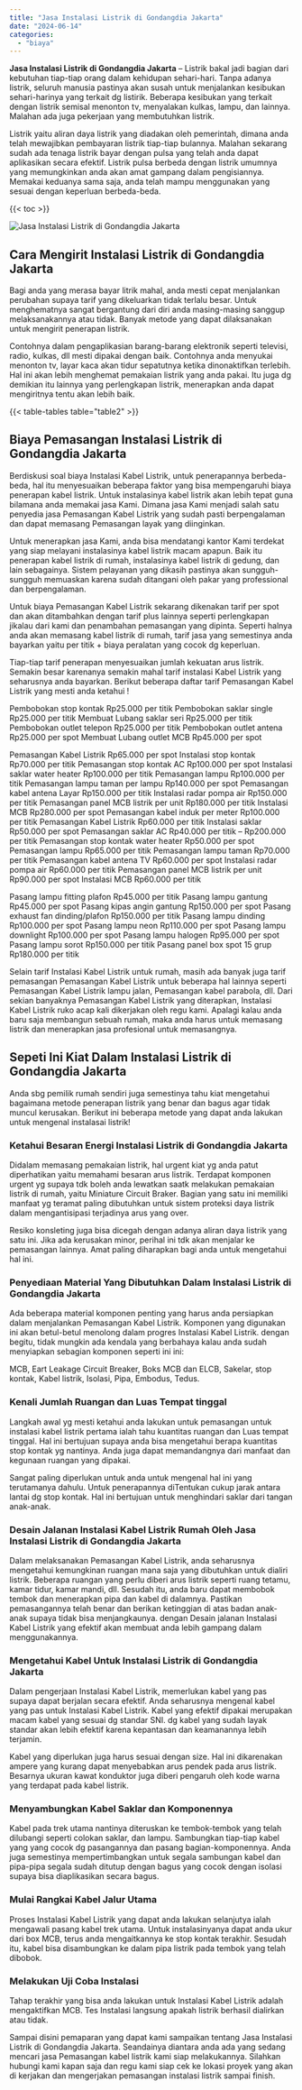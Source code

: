 ```yaml
---
title: "Jasa Instalasi Listrik di Gondangdia Jakarta"
date: "2024-06-14"
categories: 
  - "biaya"
---
```


**Jasa Instalasi Listrik di Gondangdia Jakarta** – Listrik bakal jadi bagian dari kebutuhan tiap-tiap orang dalam kehidupan sehari-hari. Tanpa adanya listrik, seluruh manusia pastinya akan susah untuk menjalankan kesibukan sehari-harinya yang terkait dg listirik. Beberapa kesibukan yang terkait dengan listrik semisal menonton tv, menyalakan kulkas, lampu, dan lainnya. Malahan ada juga pekerjaan yang membutuhkan listrik.

Listrik yaitu aliran daya listrik yang diadakan oleh pemerintah, dimana anda telah mewajibkan pembayaran listrik tiap-tiap bulannya. Malahan sekarang sudah ada tenaga listrik bayar dengan pulsa yang telah anda dapat aplikasikan secara efektif. Listrik pulsa berbeda dengan listrik umumnya yang memungkinkan anda akan amat gampang dalam pengisiannya. Memakai keduanya sama saja, anda telah mampu menggunakan yang sesuai dengan keperluan berbeda-beda.

{{< toc >}}

![Jasa Instalasi Listrik di Gondangdia Jakarta](/images/instalasi-listrik-murah04.png)

## Cara Mengirit Instalasi Listrik di Gondangdia Jakarta

Bagi anda yang merasa bayar litrik mahal, anda mesti cepat menjalankan perubahan supaya tarif yang dikeluarkan tidak terlalu besar. Untuk menghematnya sangat bergantung dari diri anda masing-masing sanggup melaksanakannya atau tidak. Banyak metode yang dapat dilaksanakan untuk mengirit penerapan listrik.

Contohnya dalam pengaplikasian barang-barang elektronik seperti televisi, radio, kulkas, dll mesti dipakai dengan baik. Contohnya anda menyukai menonton tv, layar kaca akan tidur sepatutnya ketika dinonaktifkan terlebih. Hal ini akan lebih menghemat pemakaian listrik yang anda pakai. Itu juga dg demikian itu lainnya yang perlengkapan listrik, menerapkan anda dapat mengiritnya tentu akan lebih baik.

{{< table-tables table="table2" >}}

## Biaya Pemasangan Instalasi Listrik di Gondangdia Jakarta

Berdiskusi soal biaya Instalasi Kabel Listrik, untuk penerapannya berbeda-beda, hal itu menyesuaikan beberapa faktor yang bisa mempengaruhi biaya penerapan kabel listrik. Untuk instalasinya kabel listrik akan lebih tepat guna bilamana anda memakai jasa Kami. Dimana jasa Kami menjadi salah satu penyedia jasa Pemasangan Kabel Listrik yang sudah pasti berpengalaman dan dapat memasang Pemasangan layak yang diinginkan.

Untuk menerapkan jasa Kami, anda bisa mendatangi kantor Kami terdekat yang siap melayani instalasinya kabel listrik macam apapun. Baik itu penerapan kabel listrik di rumah, instalasinya kabel listrik di gedung, dan lain sebagainya. Sistem pelayanan yang dikasih pastinya akan sungguh-sungguh memuaskan karena sudah ditangani oleh pakar yang professional dan berpengalaman.

Untuk biaya Pemasangan Kabel Listrik sekarang dikenakan tarif per spot dan akan ditambahkan dengan tarif plus lainnya seperti perlengkapan jikalau dari kami dan penambahan pemasangan yang dipinta. Seperti halnya anda akan memasang kabel listrik di rumah, tarif jasa yang semestinya anda bayarkan yaitu per titik + biaya peralatan yang cocok dg keperluan.

Tiap-tiap tarif penerapan menyesuaikan jumlah kekuatan arus listrik. Semakin besar karenanya semakin mahal tarif instalasi Kabel Listrik yang seharusnya anda bayarkan. Berikut beberapa daftar tarif Pemasangan Kabel Listrik yang mesti anda ketahui !

Pembobokan stop kontak Rp25.000 per titik Pembobokan saklar single Rp25.000 per titik Membuat Lubang saklar seri Rp25.000 per titik Pembobokan outlet telepon Rp25.000 per titik Pembobokan outlet antena Rp25.000 per spot Membuat Lubang outlet MCB Rp45.000 per spot

Pemasangan Kabel Listrik Rp65.000 per spot Instalasi stop kontak Rp70.000 per titik Pemasangan stop kontak AC Rp100.000 per spot Instalasi saklar water heater Rp100.000 per titik Pemasangan lampu Rp100.000 per titik Pemasangan lampu taman per lampu Rp140.000 per spot Pemasangan kabel antena Layar Rp150.000 per titik Instalasi radar pompa air Rp150.000 per titik Pemasangan panel MCB listrik per unit Rp180.000 per titik Instalasi MCB Rp280.000 per spot Pemasangan kabel induk per meter Rp100.000 per titik Pemasangan Kabel Listrik Rp60.000 per titik Instalasi saklar Rp50.000 per spot Pemasangan saklar AC Rp40.000 per titik – Rp200.000 per titik Pemasangan stop kontak water heater Rp50.000 per spot Pemasangan lampu Rp65.000 per titik Pemasangan lampu taman Rp70.000 per titik Pemasangan kabel antena TV Rp60.000 per spot Instalasi radar pompa air Rp60.000 per titik Pemasangan panel MCB listrik per unit Rp90.000 per spot Instalasi MCB Rp60.000 per titik

Pasang lampu fitting plafon Rp45.000 per titik Pasang lampu gantung Rp45.000 per spot Pasang kipas angin gantung Rp150.000 per spot Pasang exhaust fan dinding/plafon Rp150.000 per titik Pasang lampu dinding Rp100.000 per spot Pasang lampu neon Rp110.000 per spot Pasang lampu downlight Rp100.000 per spot Pasang lampu halogen Rp95.000 per spot Pasang lampu sorot Rp150.000 per titik Pasang panel box spot 15 grup Rp180.000 per titik

Selain tarif Instalasi Kabel Listrik untuk rumah, masih ada banyak juga tarif pemasangan Pemasangan Kabel Listrik untuk beberapa hal lainnya seperti Pemasangan Kabel Listrik lampu jalan, Pemasangan kabel parabola, dll. Dari sekian banyaknya Pemasangan Kabel Listrik yang diterapkan, Instalasi Kabel Listrik ruko acap kali dikerjakan oleh regu kami. Apalagi kalau anda baru saja membangun sebuah rumah, maka anda harus untuk memasang listrik dan menerapkan jasa profesional untuk memasangnya.

## Sepeti Ini Kiat Dalam Instalasi Listrik di Gondangdia Jakarta


Anda sbg pemilik rumah sendiri juga semestinya tahu kiat mengetahui bagaimana metode penerapan listrik yang benar dan bagus agar tidak muncul kerusakan. Berikut ini beberapa metode yang dapat anda lakukan untuk mengenal instalasai listrik!

### Ketahui Besaran Energi Instalasi Listrik di Gondangdia Jakarta

Didalam memasang pemakaian listrik, hal urgent kiat yg anda patut diperhatikan yaitu memahami besaran arus listrik. Terdapat komponen urgent yg supaya tdk boleh anda lewatkan saatk melakukan pemakaian listrik di rumah, yaitu Miniature Circuit Braker. Bagian yang satu ini memiliki manfaat yg teramat paling dibutuhkan untuk sistem proteksi daya listrik dalam mengantisipasi terjadinya arus yang over.

Resiko konsleting juga bisa dicegah dengan adanya aliran daya listrik yang satu ini. Jika ada kerusakan minor, perihal ini tdk akan menjalar ke pemasangan lainnya. Amat paling diharapkan bagi anda untuk mengetahui hal ini.

### Penyediaan Material Yang Dibutuhkan Dalam Instalasi Listrik di Gondangdia Jakarta

Ada beberapa material komponen penting yang harus anda persiapkan dalam menjalankan Pemasangan Kabel Listrik. Komponen yang digunakan ini akan betul-betul menolong dalam progres Instalasi Kabel Listrik. dengan begitu, tidak mungkin ada kendala yang berbahaya kalau anda sudah menyiapkan sebagian komponen seperti ini ini:

MCB, Eart Leakage Circuit Breaker, Boks MCB dan ELCB, Sakelar, stop kontak, Kabel listrik, Isolasi, Pipa, Embodus, Tedus.

### Kenali Jumlah Ruangan dan Luas Tempat tinggal

Langkah awal yg mesti ketahui anda lakukan untuk pemasangan untuk instalasi kabel listrik pertama ialah tahu kuantitas ruangan dan Luas tempat tinggal. Hal ini bertujuan supaya anda bisa mengetahui berapa kuantitas stop kontak yg nantinya. Anda juga dapat memandangnya dari manfaat dan kegunaan ruangan yang dipakai.

Sangat paling diperlukan untuk anda untuk mengenal hal ini yang terutamanya dahulu. Untuk penerapannya diTentukan cukup jarak antara lantai dg stop kontak. Hal ini bertujuan untuk menghindari saklar dari tangan anak-anak.

### Desain Jalanan Instalasi Kabel Listrik Rumah Oleh Jasa Instalasi Listrik di Gondangdia Jakarta

Dalam melaksanakan Pemasangan Kabel Listrik, anda seharusnya mengetahui kemungkinan ruangan mana saja yang dibutuhkan untuk dialiri listrik. Beberapa ruangan yang perlu diberi arus listrik seperti ruang tetamu, kamar tidur, kamar mandi, dll. Sesudah itu, anda baru dapat membobok tembok dan menerapkan pipa dan kabel di dalamnya. Pastikan pemasangannya telah benar dan berikan ketinggian di atas badan anak-anak supaya tidak bisa menjangkaunya. dengan Desain jalanan Instalasi Kabel Listrik yang efektif akan membuat anda lebih gampang dalam menggunakannya.

### Mengetahui Kabel Untuk Instalasi Listrik di Gondangdia Jakarta

Dalam pengerjaan Instalasi Kabel Listrik, memerlukan kabel yang pas supaya dapat berjalan secara efektif. Anda seharusnya mengenal kabel yang pas untuk Instalasi Kabel Listrik. Kabel yang efektif dipakai merupakan macam kabel yang sesuai dg standar SNI. dg kabel yang sudah layak standar akan lebih efektif karena kepantasan dan keamanannya lebih terjamin.

Kabel yang diperlukan juga harus sesuai dengan size. Hal ini dikarenakan ampere yang kurang dapat menyebabkan arus pendek pada arus listrik. Besarnya ukuran kawat konduktor juga diberi pengaruh oleh kode warna yang terdapat pada kabel listrik.

### Menyambungkan Kabel Saklar dan Komponennya

Kabel pada trek utama nantinya diteruskan ke tembok-tembok yang telah dilubangi seperti colokan saklar, dan lampu. Sambungkan tiap-tiap kabel yang yang cocok dg pasangannya dan pasang bagian-komponennya. Anda juga semestinya mempertimbangkan untuk segala sambungan kabel dan pipa-pipa segala sudah ditutup dengan bagus yang cocok dengan isolasi supaya bisa diaplikasikan secara bagus.

### Mulai Rangkai Kabel Jalur Utama

Proses Instalasi Kabel Listrik yang dapat anda lakukan selanjutya ialah mengawali pasang kabel trek utama. Untuk instalasinyanya dapat anda ukur dari box MCB, terus anda mengaitkannya ke stop kontak terakhir. Sesudah itu, kabel bisa disambungkan ke dalam pipa listrik pada tembok yang telah dibobok.

### Melakukan Uji Coba Instalasi

Tahap terakhir yang bisa anda lakukan untuk Instalasi Kabel Listrik adalah mengaktifkan MCB. Tes Instalasi langsung apakah listrik berhasil dialirkan atau tidak.

Sampai disini pemaparan yang dapat kami sampaikan tentang Jasa Instalasi Listrik di Gondangdia Jakarta. Seandainya diantara anda ada yang sedang mencari jasa Pemasangan kabel listrik kami siap melakukannya. Silahkan hubungi kami kapan saja dan regu kami siap cek ke lokasi proyek yang akan di kerjakan dan mengerjakan pemasangan instalasi listrik sampai finish.
